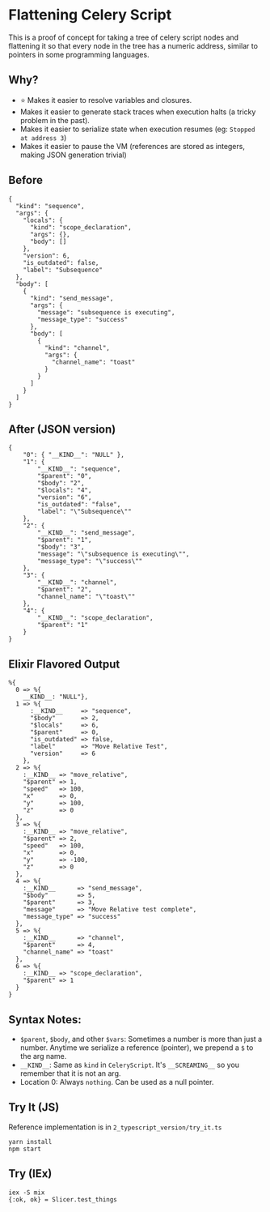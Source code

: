 # Flattening Celery Script

This is a proof of concept for taking a tree of celery script nodes and flattening it so that every node in the tree has a numeric address, similar to pointers in some programming languages.

## Why?

 * :star: Makes it easier to resolve variables and closures.
 * Makes it easier to generate stack traces when execution halts (a tricky problem in the past).
 * Makes it easier to serialize state when execution resumes (eg: `Stopped at address 3`)
 * Makes it easier to pause the VM (references are stored as integers, making JSON generation trivial)

## Before

```
{
  "kind": "sequence",
  "args": {
    "locals": {
      "kind": "scope_declaration",
      "args": {},
      "body": []
    },
    "version": 6,
    "is_outdated": false,
    "label": "Subsequence"
  },
  "body": [
    {
      "kind": "send_message",
      "args": {
        "message": "subsequence is executing",
        "message_type": "success"
      },
      "body": [
        {
          "kind": "channel",
          "args": {
            "channel_name": "toast"
          }
        }
      ]
    }
  ]
}
```
## After (JSON version)

```
{
	"0": { "__KIND__": "NULL" },
	"1": {
		"__KIND__": "sequence",
		"$parent": "0",
		"$body": "2",
		"$locals": "4",
		"version": "6",
		"is_outdated": "false",
		"label": "\"Subsequence\""
	},
	"2": {
		"__KIND__": "send_message",
		"$parent": "1",
		"$body": "3",
		"message": "\"subsequence is executing\"",
		"message_type": "\"success\""
	},
	"3": {
		"__KIND__": "channel",
		"$parent": "2",
		"channel_name": "\"toast\""
	},
	"4": {
		"__KIND__": "scope_declaration",
		"$parent": "1"
	}
}
```

## Elixir Flavored Output

```
%{
  0 => %{
    __KIND__: "NULL"},
  1 => %{
      :__KIND__     => "sequence",
      "$body"       => 2,
      "$locals"     => 6,
      "$parent"     => 0,
      "is_outdated" => false,
      "label"       => "Move Relative Test",
      "version"     => 6
    },
  2 => %{
    :__KIND__ => "move_relative",
    "$parent" => 1,
    "speed"   => 100,
    "x"       => 0,
    "y"       => 100,
    "z"       => 0
  },
  3 => %{
    :__KIND__ => "move_relative",
    "$parent" => 2,
    "speed"   => 100,
    "x"       => 0,
    "y"       => -100,
    "z"       => 0
  },
  4 => %{
    :__KIND__      => "send_message",
    "$body"        => 5,
    "$parent"      => 3,
    "message"      => "Move Relative test complete",
    "message_type" => "success"
  },
  5 => %{
    :__KIND__      => "channel",
    "$parent"      => 4,
    "channel_name" => "toast"
  },
  6 => %{
    :__KIND__ => "scope_declaration",
    "$parent" => 1
  }
}
```

## Syntax Notes:

 * `$parent`, `$body`, and other `$vars`: Sometimes a number is more than just a number. Anytime we serialize a reference (pointer), we prepend a `$` to the arg name.
 * `__KIND__`: Same as `kind` in `CeleryScript`. It's `__SCREAMING__` so you remember that it is not an arg.
 * Location 0: Always `nothing`. Can be used as a null pointer.

## Try It (JS)

Reference implementation is in `2_typescript_version/try_it.ts`

```
yarn install
npm start
```

## Try (IEx)

```
iex -S mix
{:ok, ok} = Slicer.test_things
```

